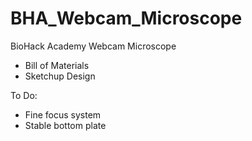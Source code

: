 # BHA_Webcam_Microscope

BioHack Academy Webcam Microscope

* Bill of Materials
* Sketchup Design

To Do:

* Fine focus system
* Stable bottom plate